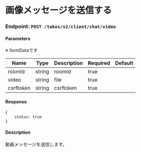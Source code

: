 # 画像メッセージを送信する

### Endpoint: `POST /takos/v2/client/chat/video`

#### Parameters

※ formDataです

| Name      | Type   | Description | Required | Default |
| --------- | ------ | ----------- | -------- | ------- |
| roomId    | string | roomId      | true     |         |
| video     | string | file        | true     |         |
| csrftoken | string | csrftoken   | true     |         |

#### Response

```
{
    status: true
}
```

#### Description

動画メッセージを送信します。
